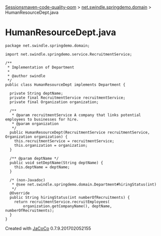 [Sessions](../jacoco-sessions.md)[maven-code-quality-pom](../index.md)
\> [net.swindle.springdemo.domain](index.source.md) \>
HumanResourceDept.java

# HumanResourceDept.java

``` source lang-java  
package net.swindle.springdemo.domain;

import net.swindle.springdemo.service.RecruitmentService;

/**
 * Implementation of Department
 *
 * @author swindle
 */
public class HumanResourceDept implements Department {

  private String deptName;
  private final RecruitmentService recruitmentService;
  private final Organization organization;

  /**
   * @param recruitmentService A company that links potential employees to businesses for hire.
   * @param organization
   */
  public HumanResourceDept(RecruitmentService recruitmentService, Organization organization) {
    this.recruitmentService = recruitmentService;
    this.organization = organization;
  }

  /** @param deptName */
  public void setDeptName(String deptName) {
    this.deptName = deptName;
  }

  /* (non-Javadoc)
   * @see net.swindle.springdemo.domain.Department#hiringStatus(int)
   */
  @Override
  public String hiringStatus(int numberOfRecruitments) {
    return recruitmentService.recruitEmployees(
        organization.getCompanyName(), deptName, numberOfRecruitments);
  }
}
```

Created with [JaCoCo](http://www.jacoco.org/jacoco) 0.7.9.201702052155
